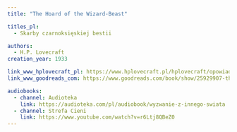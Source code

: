 ```yaml
---
title: "The Hoard of the Wizard-Beast"

titles_pl:
  - Skarby czarnoksięskiej bestii

authors:
  - H.P. Lovecraft
creation_year: 1933

link_www_hplovecraft_pl: https://www.hplovecraft.pl/hplovecraft/opowiadania-nowele-powiesci/the-hoard-of-the-wizard-beast/
link_www_goodreads_com: https://www.goodreads.com/book/show/25929907-the-hoard-of-the-wizard-beast

audiobooks:
  - channel: Audioteka
    link: https://audioteka.com/pl/audiobook/wyzwanie-z-innego-swiata
  - channel: Strefa Cieni
    link: https://www.youtube.com/watch?v=r6Ltj8QBeZ0
---
```


